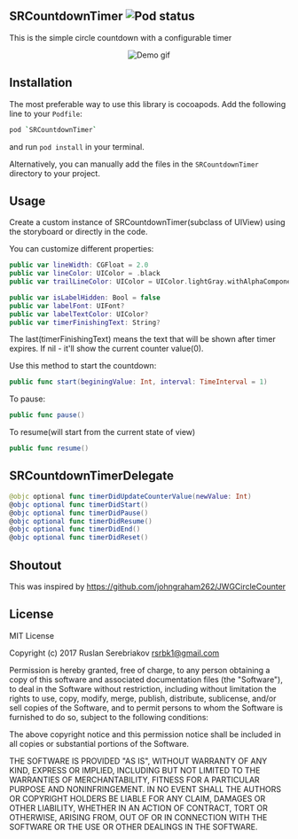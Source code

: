SRCountdownTimer ![Pod status](https://cocoapod-badges.herokuapp.com/v/SRCountdownTimer/badge.png)
---
This is the simple circle countdown with a configurable timer
<p align="center">
  <img src="https://github.com/rsrbk/SRCountdownTimer/blob/master/demo.gif?raw=true" alt="Demo gif"/>
</p>

Installation
---
The most preferable way to use this library is cocoapods. Add the following line to your `Podfile`:
```sh
pod `SRCountdownTimer`
```
and run `pod install` in your terminal.

Alternatively, you can manually add the files in the `SRCountdownTimer` directory to your project.

Usage
--
Create a custom instance of SRCountdownTimer(subclass of UIView) using the storyboard or directly in the code.

You can customize different properties:
```swift
public var lineWidth: CGFloat = 2.0
public var lineColor: UIColor = .black
public var trailLineColor: UIColor = UIColor.lightGray.withAlphaComponent(0.5)

public var isLabelHidden: Bool = false
public var labelFont: UIFont?
public var labelTextColor: UIColor?
public var timerFinishingText: String?
```
The last(timerFinishingText) means the text that will be shown after timer expires. If nil - it'll show the current counter value(0).

Use this method to start the countdown:
```swift
public func start(beginingValue: Int, interval: TimeInterval = 1)
```

To pause:
```swift
public func pause()
```

To resume(will start from the current state of view)
```swift
public func resume()
```

SRCountdownTimerDelegate
--
```swift
@objc optional func timerDidUpdateCounterValue(newValue: Int)
@objc optional func timerDidStart()
@objc optional func timerDidPause()
@objc optional func timerDidResume()
@objc optional func timerDidEnd()
@objc optional func timerDidReset()
```

Shoutout
--
This was inspired by https://github.com/johngraham262/JWGCircleCounter

License
--
 MIT License

 Copyright (c) 2017 Ruslan Serebriakov <rsrbk1@gmail.com>

 Permission is hereby granted, free of charge, to any person obtaining a copy
 of this software and associated documentation files (the "Software"), to deal
 in the Software without restriction, including without limitation the rights
 to use, copy, modify, merge, publish, distribute, sublicense, and/or sell
 copies of the Software, and to permit persons to whom the Software is
 furnished to do so, subject to the following conditions:

 The above copyright notice and this permission notice shall be included in all
 copies or substantial portions of the Software.

 THE SOFTWARE IS PROVIDED "AS IS", WITHOUT WARRANTY OF ANY KIND, EXPRESS OR
 IMPLIED, INCLUDING BUT NOT LIMITED TO THE WARRANTIES OF MERCHANTABILITY,
 FITNESS FOR A PARTICULAR PURPOSE AND NONINFRINGEMENT. IN NO EVENT SHALL THE
 AUTHORS OR COPYRIGHT HOLDERS BE LIABLE FOR ANY CLAIM, DAMAGES OR OTHER
 LIABILITY, WHETHER IN AN ACTION OF CONTRACT, TORT OR OTHERWISE, ARISING FROM,
 OUT OF OR IN CONNECTION WITH THE SOFTWARE OR THE USE OR OTHER DEALINGS IN THE
 SOFTWARE.
